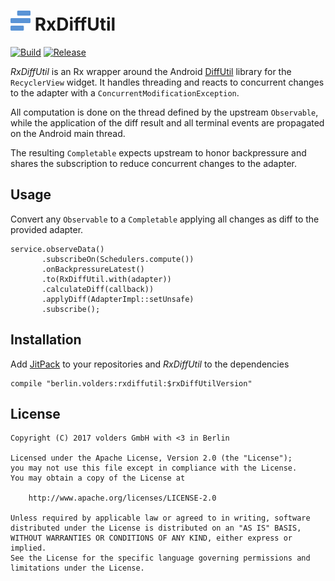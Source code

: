 ![Icon](icon.png) RxDiffUtil
============================
[![Build][1]][2]
[![Release][3]][4]

*RxDiffUtil* is an Rx wrapper around the Android [DiffUtil] library for the
`RecyclerView` widget. It handles threading and reacts to concurrent changes
to the adapter with a `ConcurrentModificationException`.

All computation is done on the thread defined by the upstream `Observable`,
while the application of the diff result and all terminal events are
propagated on the Android main thread.

The resulting `Completable` expects upstream to honor backpressure and shares
the subscription to reduce concurrent changes to the adapter.


Usage
-----

Convert any `Observable` to a `Completable` applying all changes as diff to the
provided adapter.

    service.observeData()
           .subscribeOn(Schedulers.compute())
           .onBackpressureLatest()
           .to(RxDiffUtil.with(adapter))
           .calculateDiff(callback))
           .applyDiff(AdapterImpl::setUnsafe)
           .subscribe();


Installation
------------

Add [JitPack][4] to your repositories and *RxDiffUtil* to the dependencies

    compile "berlin.volders:rxdiffutil:$rxDiffUtilVersion"


License
-------

    Copyright (C) 2017 volders GmbH with <3 in Berlin

    Licensed under the Apache License, Version 2.0 (the "License");
    you may not use this file except in compliance with the License.
    You may obtain a copy of the License at

        http://www.apache.org/licenses/LICENSE-2.0

    Unless required by applicable law or agreed to in writing, software
    distributed under the License is distributed on an "AS IS" BASIS,
    WITHOUT WARRANTIES OR CONDITIONS OF ANY KIND, either express or implied.
    See the License for the specific language governing permissions and
    limitations under the License.


  [1]: https://travis-ci.org/volders/RxDiffUtil.svg?branch=master
  [2]: https://travis-ci.org/volders/RxDiffUtil
  [3]: https://jitpack.io/v/berlin.volders/rxdiffutil.svg
  [4]: https://jitpack.io/#berlin.volders/rxdiffutil
  [DiffUtil]: https://developer.android.com/reference/android/support/v7/util/DiffUtil.html
